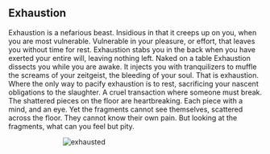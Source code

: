 ## Exhaustion

Exhaustion is a nefarious beast. Insidious in that it creeps up on you, when you are most vulnerable. Vulnerable in your pleasure, or effort, that leaves you without time for rest. Exhaustion stabs you in the back when you have exerted your entire will, leaving nothing left. Naked on a table Exhaustion dissects you while you are awake. It injects you with tranquilizers to muffle the screams of your zeitgeist, the bleeding of your soul. That is exhaustion. Where the only way to pacify exhaustion is to rest, sacrificing your nascent obligations to the slaughter. A cruel transaction where someone must break. The shattered pieces on the floor are heartbreaking. Each piece with a mind, and an eye. Yet the fragments cannot see themselves, scattered across the floor. They cannot know their own pain. But looking at the fragments, what can you feel but pity.


<div style="display: flex; align-items: center; justify-content: center; max-width: 300px;">
    <img src="/writing/images/exhaustion.png" alt="exhausted" style="max-width: 100%; max-height: 100%;">
</div>
